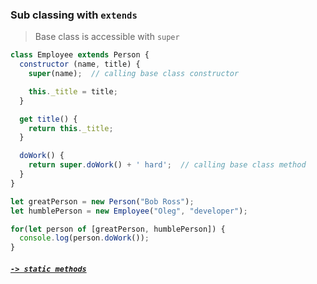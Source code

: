 ### Sub classing with `extends`

> Base class is accessible with `super`


```JavaScript
class Employee extends Person {
  constructor (name, title) {
    super(name);  // calling base class constructor

    this._title = title;
  }

  get title() {
    return this._title;
  }

  doWork() {
    return super.doWork() + ' hard';  // calling base class method
  }
}

let greatPerson = new Person("Bob Ross");
let humblePerson = new Employee("Oleg", "developer");

for(let person of [greatPerson, humblePerson]) {
  console.log(person.doWork());
}
```

##### [`-> static methods`](class_static.md)
